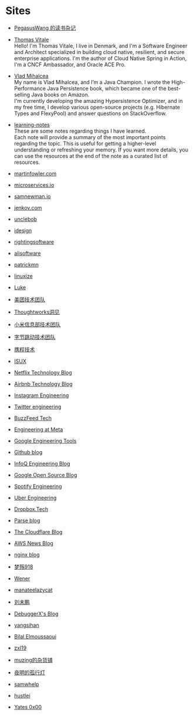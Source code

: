 # Sites

- [PegasusWang 的读书杂记](https://pegasuswang.readthedocs.io/)
- [Thomas Vitale](https://www.thomasvitale.com/)
  <br/>Hello! I'm Thomas Vitale, I live in Denmark, and I'm a Software Engineer and Architect specialized in building
  cloud native, resilient, and secure enterprise applications. I'm the author of Cloud Native Spring in Action, I'm a
  CNCF Ambassador, and Oracle ACE Pro.
- [Vlad Mihalcea](https://vladmihalcea.com/)
  <br/>My name is Vlad Mihalcea, and I’m a Java Champion. I wrote the High-Performance Java Persistence book, which
  became one of the best-selling Java books on Amazon.
  <br/>I'm currently developing the amazing Hypersistence Optimizer, and in my free time, I develop various open-source
  projects (e.g. Hibernate Types and FlexyPool) and answer questions on StackOverflow.
- [learning-notes](https://learning-notes.mistermicheels.com/)
  <br/>These are some notes regarding things I have learned.
  <br/>Each note will provide a summary of the most important points regarding the topic. This is useful for getting a
  higher-level understanding or refreshing your memory. If you want more details, you can use the resources at the end
  of the note as a curated list of resources.
- [martinfowler.com](https://martinfowler.com)
- [microservices.io](https://microservices.io)
- [samnewman.io](https://samnewman.io)
- [jenkov.com](https://jenkov.com)
- [unclebob](http://cleancoder.com)
- [idesign](https://www.idesign.net/)
- [rightingsoftware](https://rightingsoftware.org/)
- [alisoftware](https://alisoftware.github.io/)
- [patrickmn](https://patrickmn.com/)
- [linuxize](https://linuxize.com/)
- [Luke](https://broch.tech/)
- [美团技术团队](https://tech.meituan.com/)
- [Thoughtworks洞见](https://insights.thoughtworks.cn/)
- [小米信息部技术团队](https://xiaomi-info.github.io/)
- [字节跳动技术团队](https://juejin.cn/user/1838039172387262/posts?sort=newest)
- [携程技术](https://www.zhihu.com/org/xi-cheng-ji-shu-zhong-xin/posts)
- [ISUX](https://isux.tencent.com/)
- [Netflix Technology Blog](https://netflixtechblog.medium.com/)
- [Airbnb Technology Blog](https://medium.com/airbnb-engineering)
- [Instagram Engineering](https://instagram-engineering.com/)
- [Twitter engineering](https://blog.twitter.com/engineering/en_us)
- [BuzzFeed Tech](https://tech.buzzfeed.com/)
- [Engineering at Meta](https://www.facebook.com/Engineering?sk=notes)
- [Google Engineering Tools](http://google-engtools.blogspot.com/)
- [Github blog](https://github.blog/)
- [InfoQ Engineering Blog](https://engineering.linkedin.com/blog)
- [Google Open Source Blog](https://opensource.googleblog.com/)
- [Spotify Engineering](https://engineering.atspotify.com/)
- [Uber Engineering](https://www.uber.com/blog/engineering/)
- [Dropbox.Tech](https://dropbox.tech/)
- [Parse blog](https://blog.parseplatform.org/)
- [The Cloudflare Blog](https://blog.cloudflare.com/)
- [AWS News Blog](https://aws.amazon.com/cn/blogs/aws/)
- [nginx blog](https://www.nginx.com/blog/)
- [梦殇918](https://mengshang918.github.io/blog/)
- [Wener](https://wener.me/)
- [manateelazycat](https://manateelazycat.github.io/)
- [刘未鹏](https://mindhacks.cn/)

- [DebuggerX's Blog](https://www.debuggerx.com/)
- [yangsihan](https://www.yangsihan.com/)
- [Bilal Elmoussaoui](https://belmoussaoui.com/)
- [zxl19](https://zxl19.github.io/)
- [muzing的杂货铺](https://muzing.top/)
- [夜明的孤行灯](https://www.huangyunkun.com/)
- [samwhelp](https://samwhelp.github.io/)
- [hustlei](https://hustlei.github.io/)
- [Yates 0x00](https://www.yates0x00.com/)